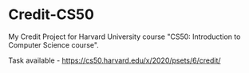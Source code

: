 # Credit-CS50

My Credit Project for Harvard University course "CS50: Introduction to Computer Science course".

Task available - https://cs50.harvard.edu/x/2020/psets/6/credit/

